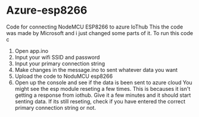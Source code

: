 # Azure-esp8266
Code for connecting NodeMCU ESP8266 to azure IoThub
This the code was made by Microsoft and i just changed some parts of it.
To run this code c
1. Open app.ino
2. Input your wifi SSID and password
3. Input your primary connection string
4. Make changes in the message.ino to sent whatever data you want
4. Upload the code to NoduMCU esp8266
5. Open up the console and see if the data is been sent to azure cloud
You might see the esp module reseting a few times. This is becauses it isn't getting a response from iothub. Give it a few minutes and it should start senting data. If its still reseting, check if you have entered the correct primary connection string or not.

